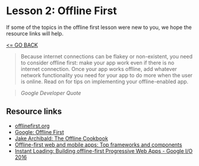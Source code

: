 # Lesson 2: Offline First

If some of the topics in the offline first lesson were new to you, we hope the resource links will help.

[<= GO BACK ](../README.md)

> Because internet connections can be flakey or non-existent,
> you need to consider offline first: make your app work even if there is no internet connection.
> Once your app works offline, add whatever network functionality you need for your app to do more when the user is online.
> Read on for tips on implementing your offline-enabled app.

> *_Google Developer Quote_*

## Resource links

* [offlinefirst.org](http://offlinefirst.org/)
* [Google: Offline First](https://developer.chrome.com/apps/offline_apps)
* [Jake Archibald: The Offline Cookbook](https://developers.google.com/web/fundamentals/instant-and-offline/offline-cookbook/)
* [Offline-first web and mobile apps: Top frameworks and components](https://techbeacon.com/offline-first-web-mobile-apps-top-frameworks-components)
* [Instant Loading: Building offline-first Progressive Web Apps - Google I/O 2016](https://www.youtube.com/watch?v=cmGr0RszHc8)
